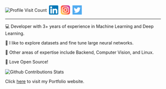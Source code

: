 <!-- <p float="left">
  <img align="center" alt="GitHub Contributions Stats" src="https://github-readme-stats.vercel.app/api?username=Gautam-J&count_private=true&show_icons=true&theme=gruvbox&hide_border=true" width="45%" />
  <img align="center" alt="GitHub streaks stats" src="https://github-readme-streak-stats.herokuapp.com/?user=Gautam-J&theme=gruvbox&hide_border=true" width="45%" />
</p>
 -->
 
 <p align="left">
  <img align="center" alt="Profile Visit Count" src="https://komarev.com/ghpvc/?username=Gautam-J&style=for-the-badge" />&nbsp;
  <a href="https://linkedin.com/in/gj-07" target="_blank"><img align="center" alt="Gautam J | LinkedIn" width="30px" src="./readme_media/linkedin.png" /></a>&nbsp;
  <a href="https://www.instagram.com/gautam.j/" target="_blank"><img align="center" alt="Gautam J | Instagram" width="30px" src="./readme_media/instagram.png" /></a>&nbsp;
  <a href="https://twitter.com/gautamj02" target="_blank"><img align="center" alt="Gautam J | Twitter" width="30px" src="./readme_media/twitter.png" /></a>&nbsp;
</p>
 
 ---
 
💻 Developer with 3+ years of experience in Machine Learning and Deep Learning.

🧠 I like to explore datasets and fine tune large neural networks.

💾 Other areas of expertise include Backend, Computer Vision, and Linux.

💙 Love Open Source!

<p float="left">
  <img align="center" alt="Github Contributions Stats" src="https://github.com/Gautam-J/github-stats/blob/master/generated/overview.svg">
<!--   <img align="center" alt="Github Languages Stats" src="https://github.com/Gautam-J/github-stats/blob/master/generated/languages.svg"> -->
</p>

<!-- ![](https://komarev.com/ghpvc/?username=Gautam-J&style=for-the-badge)
 -->


Click <a href="https://https://portfolio-gautam-j.vercel.app" target="_blank">here</a> to visit my Portfolio website.
